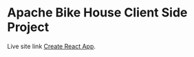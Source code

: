 # Apache Bike House Client Side Project

Live site link [Create React App](https://apache-bike-house.web.app).
